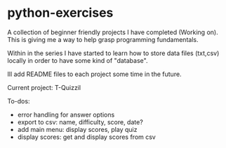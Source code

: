 # python-exercises

A collection of beginner friendly projects I have completed (Working on). This is giving me a way to help grasp programming fundamentals. 

Within in the series I have started to learn how to store data files (txt,csv) locally in order to have some kind of "database".

Ill add README files to each project some time in the future.

Current project: T-Quizzil

To-dos:

- error handling for answer options
- export to csv: name, difficulty, score, date?
- add main menu: display scores, play quiz
- display scores: get and display scores from csv